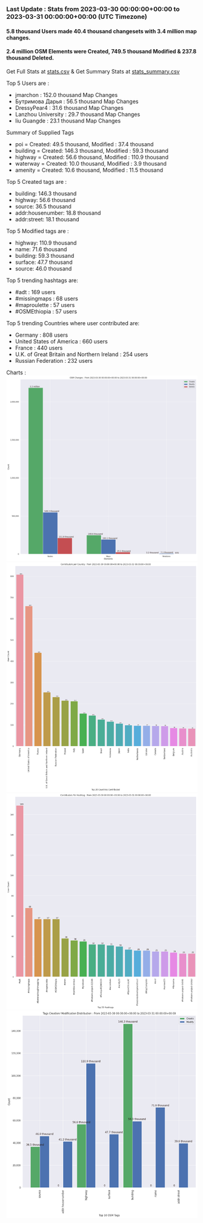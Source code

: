### Last Update : Stats from 2023-03-30 00:00:00+00:00 to 2023-03-31 00:00:00+00:00 (UTC Timezone)

#### 5.8 thousand Users made 40.4 thousand changesets with 3.4 million map changes.
#### 2.4 million OSM Elements were Created, 749.5 thousand Modified & 237.8 thousand Deleted.
Get Full Stats at [stats.csv](/stats/Global/Daily/stats.csv)
 & Get Summary Stats at [stats_summary.csv](/stats/Global/Daily/stats_summary.csv)

Top 5 Users are : 
- jmarchon : 152.0 thousand Map Changes
- Бутримова Дарья : 56.5 thousand Map Changes
- DressyPear4 : 31.6 thousand Map Changes
- Lanzhou University : 29.7 thousand Map Changes
- liu Guangde : 23.1 thousand Map Changes

Summary of Supplied Tags
- poi = Created: 49.5 thousand, Modified : 37.4 thousand
- building = Created: 146.3 thousand, Modified : 59.3 thousand
- highway = Created: 56.6 thousand, Modified : 110.9 thousand
- waterway = Created: 10.0 thousand, Modified : 3.9 thousand
- amenity = Created: 10.6 thousand, Modified : 11.5 thousand


Top 5 Created tags are :
- building: 146.3 thousand
- highway: 56.6 thousand
- source: 36.5 thousand
- addr:housenumber: 18.8 thousand
- addr:street: 18.1 thousand


Top 5 Modified tags are :
- highway: 110.9 thousand
- name: 71.6 thousand
- building: 59.3 thousand
- surface: 47.7 thousand
- source: 46.0 thousand


Top 5 trending hashtags are:
- #adt : 169 users
- #missingmaps : 68 users
- #maproulette : 57 users
- #OSMEthiopia : 57 users


Top 5 trending Countries where user contributed are:
- Germany : 808 users
- United States of America : 660 users
- France : 440 users
- U.K. of Great Britain and Northern Ireland : 254 users
- Russian Federation : 232 users


 Charts : 
![Alt text](./stats_osm_changes.png) 
![Alt text](./stats_users_per_country.png) 
![Alt text](./stats_users_per_hashtag.png) 
![Alt text](./stats_tags.png) 
